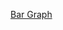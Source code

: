 <div class="flourish-embed flourish-bar-chart-race" data-src="visualisation/11871254"><script src="https://public.flourish.studio/resources/embed.js"></script></div>

[Bar Graph](https://public.flourish.studio/visualisation/11871254/)
